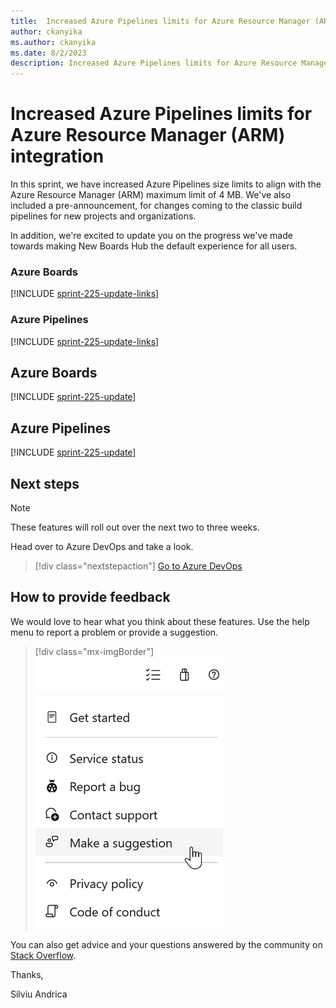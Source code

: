 ```yaml
---
title:  Increased Azure Pipelines limits for Azure Resource Manager (ARM) integration.
author: ckanyika
ms.author: ckanyika
ms.date: 8/2/2023
description: Increased Azure Pipelines limits for Azure Resource Manager (ARM) integration.
---
```

# Increased Azure Pipelines limits for Azure Resource Manager (ARM) integration 

In this sprint, we have increased Azure Pipelines size limits to align with the Azure Resource Manager (ARM) maximum limit of 4 MB. We've also included a pre-announcement, for changes coming to the classic build pipelines for new projects and organizations. 

In addition, we're excited to update you on the progress we've made towards making New Boards Hub the default experience for all users. 

### Azure Boards

[!INCLUDE [sprint-225-update-links](includes/boards/sprint-225-update-links.md)]


### Azure Pipelines

[!INCLUDE [sprint-225-update-links](includes/pipelines/sprint-225-update-links.md)]

## Azure Boards

[!INCLUDE [sprint-225-update](includes/boards/sprint-225-update.md)]

## Azure Pipelines

[!INCLUDE [sprint-225-update](includes/pipelines/sprint-225-update.md)]

## Next steps

> [!NOTE]
> These features will roll out over the next two to three weeks.

Head over to Azure DevOps and take a look.

> [!div class="nextstepaction"] 
> [Go to Azure DevOps](https://go.microsoft.com/fwlink/?LinkId=307137&campaign=o~msft~docs~product-vsts~release-notes)

## How to provide feedback

We would love to hear what you think about these features. Use the help menu to report a problem or provide a suggestion.

> [!div class="mx-imgBorder"] 
> ![Screenshot Make a suggestion.](../media/make-a-suggestion.png)

You can also get advice and your questions answered by the community on [Stack Overflow](https://stackoverflow.com/questions/tagged/azure-devops).

Thanks,

Silviu Andrica
